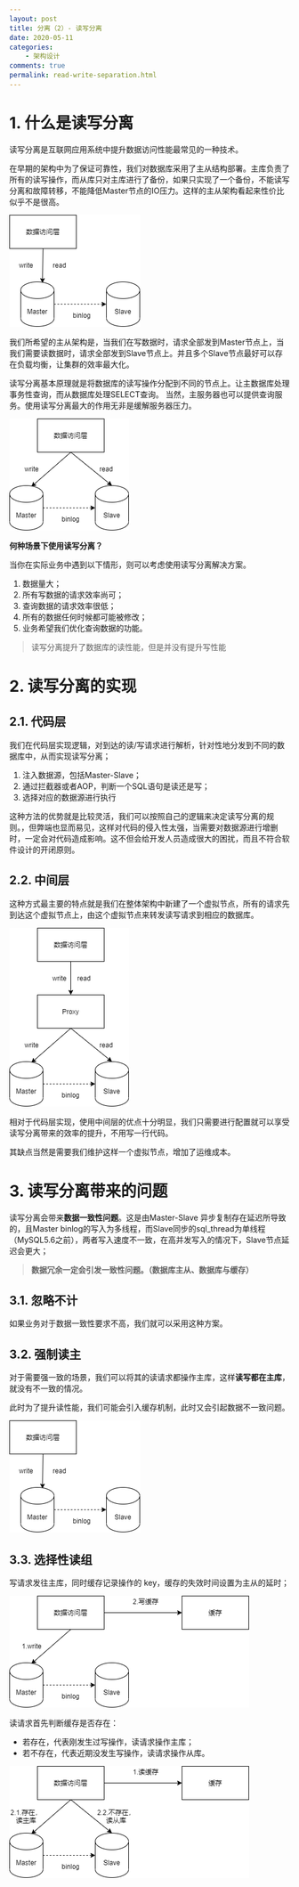 ```yaml
---
layout: post
title: 分离（2）- 读写分离
date: 2020-05-11
categories:
    - 架构设计
comments: true
permalink: read-write-separation.html
---
```


# 1. 什么是读写分离

读写分离是互联网应用系统中提升数据访问性能最常见的一种技术。

在早期的架构中为了保证可靠性，我们对数据库采用了主从结构部署。主库负责了所有的读写操作，而从库只对主库进行了备份，如果只实现了一个备份，不能读写分离和故障转移，不能降低Master节点的IO压力。这样的主从架构看起来性价比似乎不是很高。

![](/assets/images/posts/read-write-separation/read-write-separation-1.png)

我们所希望的主从架构是，当我们在写数据时，请求全部发到Master节点上，当我们需要读数据时，请求全部发到Slave节点上。并且多个Slave节点最好可以存在负载均衡，让集群的效率最大化。

读写分离基本原理就是将数据库的读写操作分配到不同的节点上。让主数据库处理事务性查询，而从数据库处理SELECT查询。 当然，主服务器也可以提供查询服务。使用读写分离最大的作用无非是缓解服务器压力。

![](/assets/images/posts/read-write-separation/read-write-separation-2.png)

**何种场景下使用读写分离？**

当你在实际业务中遇到以下情形，则可以考虑使用读写分离解决方案。

1. 数据量大；
2. 所有写数据的请求效率尚可；
3. 查询数据的请求效率很低；
4. 所有的数据任何时候都可能被修改；
5. 业务希望我们优化查询数据的功能。

> 读写分离提升了数据库的读性能，但是并没有提升写性能

# 2. 读写分离的实现

## 2.1. 代码层

我们在代码层实现逻辑，对到达的读/写请求进行解析，针对性地分发到不同的数据库中，从而实现读写分离；

1. 注入数据源，包括Master-Slave；
2. 通过拦截器或者AOP，判断一个SQL语句是读还是写；
3. 选择对应的数据源进行执行

这种方法的优势就是比较灵活，我们可以按照自己的逻辑来决定读写分离的规则。，但弊端也显而易见，这样对代码的侵入性太强，当需要对数据源进行增删时，一定会对代码造成影响。这不但会给开发人员造成很大的困扰，而且不符合软件设计的开闭原则。

## 2.2. 中间层

这种方式最主要的特点就是我们在整体架构中新建了一个虚拟节点，所有的请求先到达这个虚拟节点上，由这个虚拟节点来转发读写请求到相应的数据库。

![](/assets/images/posts/read-write-separation/read-write-separation-3.png)

相对于代码层实现，使用中间层的优点十分明显，我们只需要进行配置就可以享受读写分离带来的效率的提升，不用写一行代码。

其缺点当然是需要我们维护这样一个虚拟节点，增加了运维成本。

# 3. 读写分离带来的问题

读写分离会带来**数据一致性问题**。这是由Master-Slave 异步复制存在延迟所导致的，且Master binlog的写入为多线程，而Slave同步的sql_thread为单线程（MySQL5.6之前），两者写入速度不一致，在高并发写入的情况下，Slave节点延迟会更大；

> **数据冗余一定会引发一致性问题。（数据库主从、数据库与缓存）**

## 3.1. 忽略不计

如果业务对于数据一致性要求不高，我们就可以采用这种方案。

## 3.2. 强制读主

对于需要强一致的场景，我们可以将其的读请求都操作主库，这样**读写都在主库**，就没有不一致的情况。

此时为了提升读性能，我们可能会引入缓存机制，此时又会引起数据不一致问题。

![](/assets/images/posts/read-write-separation/read-write-separation-1.png)

## 3.3. 选择性读组

写请求发往主库，同时缓存记录操作的 key，缓存的失效时间设置为主从的延时；

![](/assets/images/posts/read-write-separation/read-write-separation-4.png)

读请求首先判断缓存是否存在：

- 若存在，代表刚发生过写操作，读请求操作主库；
- 若不存在，代表近期没发生写操作，读请求操作从库。

![](/assets/images/posts/read-write-separation/read-write-separation-5.png)